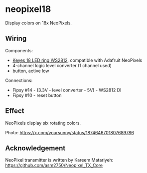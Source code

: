 # neopixel18

Display colors on 18x NeoPixels.

## Wiring

Components:

* [Keyes 18 LED ring WS2812](https://fluxworkshop.com/products/bbaa100164-18-led-ring-ws2812-keyes-red?variant=32734533222460), compatible with Adafruit NeoPixels
* 4-channel logic level converter (1 channel used)
* button, active low

Connections:

* Fipsy #14 - (3.3V - level converter - 5V) - WS2812 DI
* Fipsy #10 - reset button

## Effect

NeoPixels display six rotating colors.

Photo: <https://x.com/yoursunny/status/1874646701807689786>

## Acknowledgement

NeoPixel transmitter is written by Kareem Matariyeh: <https://github.com/asm2750/Neopixel_TX_Core>
